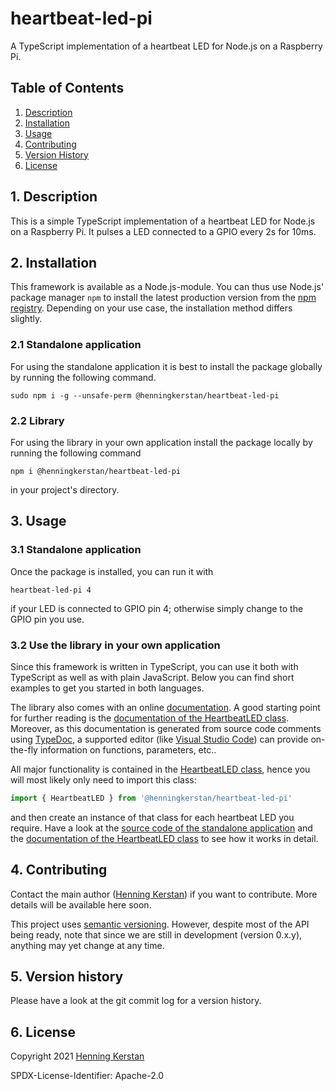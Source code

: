 # heartbeat-led-pi

A TypeScript implementation of a heartbeat LED for Node.js on a Raspberry Pi.

## Table of Contents

1. [Description](#1-description)
1. [Installation](#2-installation)
1. [Usage](#3-usage)
1. [Contributing](#4-contributing)
1. [Version History](#5-version-history)
1. [License](#6-license)

## 1. Description

This is a simple TypeScript implementation of a heartbeat LED for Node.js on a Raspberry Pi. It pulses a LED connected to a GPIO every 2s for 10ms.

## 2. Installation

This framework is available as a Node.js-module. You can thus use Node.js' package manager `npm` to install the latest production version from the [npm registry](https://npmjs.com). Depending on your use case, the installation method differs slightly.

### 2.1 Standalone application

For using the standalone application it is best to install the package globally by running the following command.

    sudo npm i -g --unsafe-perm @henningkerstan/heartbeat-led-pi

### 2.2 Library

For using the library in your own application install the package locally by running the following command

    npm i @henningkerstan/heartbeat-led-pi

in your project's directory.

## 3. Usage

### 3.1 Standalone application

Once the package is installed, you can run it with

```
heartbeat-led-pi 4
```

if your LED is connected to GPIO pin 4; otherwise simply change to the GPIO pin you use.

### 3.2 Use the library in your own application

Since this framework is written in TypeScript, you can use it both with TypeScript as well as with plain JavaScript. Below you can find short examples to get you started in both languages.

The library also comes with an online [documentation](https://henningkerstan.github.io/heartbeat-led-pi/). A good starting point for further reading is the [documentation of the HeartbeatLED class](https://henningkerstan.github.io/heartbeat-led-pi/classes/HeartbeatLED.HeartbeatLED-1.html). Moreover, as this documentation is generated from source code comments using [TypeDoc](https://typedoc.org), a supported editor (like [Visual Studio Code](https://code.visualstudio.com/)) can provide on-the-fly information on functions, parameters, etc..

All major functionality is contained in the [HeartbeatLED class](https://henningkerstan.github.io/heartbeat-led-pi/classes/HeartbeatLED.HeartbeatLED-1.html), hence you will most likely only need to import this class:

```typescript
import { HeartbeatLED } from '@henningkerstan/heartbeat-led-pi'
```

and then create an instance of that class for each heartbeat LED you require. Have a look at the [source code of the standalone application](https://github.com/henningkerstan/heartbeat-led-pi/blob/main/src/heartbeat-led-pi.ts) and the [documentation of the HeartbeatLED class](https://henningkerstan.github.io/heartbeat-led-pi/classes/HeartbeatLED.HeartbeatLED-1.html) to see how it works in detail.

## 4. Contributing

Contact the main author ([Henning Kerstan](https://henningkerstan.de)) if you want to contribute. More details will be available here soon.

This project uses [semantic versioning](https://semver.org/). However, despite most of the API being ready, note that since we are still in development (version 0.x.y), anything may yet change at any time.

## 5. Version history

Please have a look at the git commit log for a version history.

## 6. License

Copyright 2021 [Henning Kerstan](https://henningkerstan.de)

SPDX-License-Identifier: Apache-2.0
